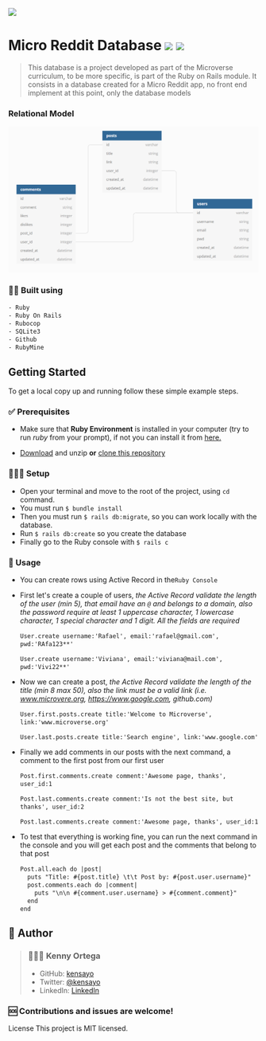 ![](https://img.shields.io/badge/Microverse-blueviolet)

# Micro Reddit Database ![](https://img.shields.io/badge/Ruby-CC342D?style=for-the-badge&logo=ruby&logoColor=white) ![](https://img.shields.io/badge/Ruby_on_Rails-CC0000?style=for-the-badge&logo=ruby-on-rails&logoColor=white)

>This database is a project developed as part of the Microverse curriculum, to be more specific, is part of the Ruby on Rails module.
It consists in a database created for a Micro Reddit app, no front end implement at this point, only the database models

### Relational Model

![Database Model](./database_model.png)



### 👷🏻 Built using
    - Ruby
    - Ruby On Rails
    - Rubocop
    - SQLite3
    - Github
    - RubyMine

## Getting Started

To get a local copy up and running follow these simple example steps.

### ✅ Prerequisites

* Make sure that **Ruby Environment** is installed in your computer (try to run _ruby_ from your prompt), if not you can install it from [here.](https://www.ruby-lang.org/en/downloads/)

* [Download](https://github.com/kensayo/micro-reddit/archive/refs/heads/development.zip) and unzip **or** [clone this repository](https://docs.github.com/es/github/creating-cloning-and-archiving-repositories/cloning-a-repository)


### 👨🏻‍🔧 Setup

- Open your terminal and move to the root of the project, using ```cd``` command.
- You must run ```$ bundle install```  
- Then you must run ```$ rails db:migrate```, so you can work locally with the database.
- Run ```$ rails db:create``` so you create the database
- Finally go to the Ruby console with `$ rails c`

### 🔌 Usage

- You can create rows using Active Record in the`Ruby Console`
- First let's create a couple of users, _the Active Record validate the length of the user (min 5), that email have an `@` and belongs to a domain, also the password require at least 1 uppercase character, 1 lowercase character, 1 special character and 1 digit. All the fields are required_

  ```
  User.create username:'Rafael', email:'rafael@gmail.com', pwd:'RAfa123**'
  ```
  
  ```
  User.create username:'Viviana', email:'viviana@mail.com', pwd:'Vivi22**'
  ```


- Now we can create a post, _the Active Record validate the length of the title (min 8 max 50), also the link must be a valid link (i.e. www.microvere.org, https://www.google.com, github.com)_


    ```
    User.first.posts.create title:'Welcome to Microverse', link:'www.microverse.org'
    ```
    
    ```
    User.last.posts.create title:'Search engine', link:'www.google.com'
    ```

- Finally we add comments in our posts with the next command, a comment to the first post from our first user


    ```
    Post.first.comments.create comment:'Awesome page, thanks', user_id:1
    ```
    
    ```
    Post.last.comments.create comment:'Is not the best site, but thanks', user_id:2
    ```
    
    ```
    Post.last.comments.create comment:'Awesome page, thanks', user_id:1
    ```

- To test that everything is working fine, you can run the next command in the console and you will get each post and the comments that belong to that post

    ```
    Post.all.each do |post|
      puts "Title: #{post.title} \t\t Post by: #{post.user.username}"
      post.comments.each do |comment|
        puts "\n\n #{comment.user.username} > #{comment.comment}"
      end
    end
    ```


## 💯 Author
>### 👨🏻‍💻 **Kenny Ortega**
>- GitHub: [kensayo](https://github.com/kensayo)
>- Twitter: [@kensayo](https://twitter.com/kensayo)
>- LinkedIn: [LinkedIn](https://www.linkedin.com/in/kenny-ortega-3580aa33/)



### 🆘 Contributions and issues are welcome!

License
This project is MIT licensed.
